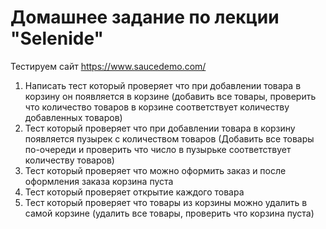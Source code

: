 # Домашнее задание по лекции "Selenide"

Тестируем сайт https://www.saucedemo.com/

1. Написать тест который проверяет что при добавлении товара в корзину он появляется в корзине (добавить все товары, проверить что количество товаров в корзине соответствует количеству добавленных товаров)
2. Тест который проверяет что при добавлении товара в корзину появляется пузырек с количеством товаров (Добавить все товары по-очереди и проверить что число в пузырьке соответствует количеству товаров)
3. Тест который проверяет что можно оформить заказ и после оформления заказа корзина пуста
4. Тест который проверяет открытие каждого товара
5. Тест который проверяет что товары из корзины можно удалить в самой корзине (удалить все товары, проверить что корзина пуста)